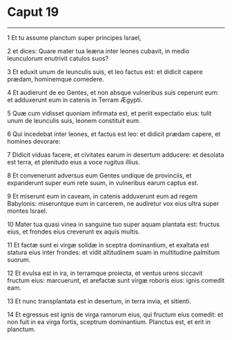 # Caput 19

***

1 Et tu assume planctum super principes Israel,

2 et dices: Quare mater tua leæna inter leones cubavit, in medio leunculorum enutrivit catulos suos?

3 Et eduxit unum de leunculis suis, et leo factus est: et didicit capere prædam, hominemque comedere.

4 Et audierunt de eo Gentes, et non absque vulneribus suis ceperunt eum: et adduxerunt eum in catenis in Terram Ægypti.

5 Quæ cum vidisset quoniam infirmata est, et periit expectatio eius: tulit unum de leunculis suis, leonem constituit eum.

6 Qui incedebat inter leones, et factus est leo: et didicit prædam capere, et homines devorare:

7 Didicit viduas facere, et civitates earum in desertum adducere: et desolata est terra, et plenitudo eius a voce rugitus illius.

8 Et convenerunt adversus eum Gentes undique de provinciis, et expanderunt super eum rete suum, in vulneribus earum captus est.

9 Et miserunt eum in caveam, in catenis adduxerunt eum ad regem Babylonis: miseruntque eum in carcerem, ne audiretur vox eius ultra super montes Israel.

10 Mater tua quasi vinea in sanguine tuo super aquam plantata est: fructus eius, et frondes eius creverunt ex aquis multis.

11 Et factæ sunt ei virgæ solidæ in sceptra dominantium, et exaltata est statura eius inter frondes: et vidit altitudinem suam in multitudine palmitum suorum.

12 Et evulsa est in ira, in terramque proiecta, et ventus urens siccavit fructum eius: marcuerunt, et arefactæ sunt virgæ roboris eius: ignis comedit eam.

13 Et nunc transplantata est in desertum, in terra invia, et sitienti.

14 Et egressus est ignis de virga ramorum eius, qui fructum eius comedit: et non fuit in ea virga fortis, sceptrum dominantium. Planctus est, et erit in planctum.


